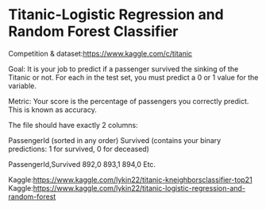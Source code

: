 # Titanic-Logistic Regression and Random Forest Classifier
Competition & dataset:https://www.kaggle.com/c/titanic

Goal:
It is your job to predict if a passenger survived the sinking of the Titanic or not.
For each in the test set, you must predict a 0 or 1 value for the variable.

Metric:
Your score is the percentage of passengers you correctly predict. This is known as accuracy.

The file should have exactly 2 columns:

PassengerId (sorted in any order)
Survived (contains your binary predictions: 1 for survived, 0 for deceased)

PassengerId,Survived
892,0
893,1
894,0
Etc.


Kaggle:https://www.kaggle.com/lykin22/titanic-kneighborsclassifier-top21
Kaggle:https://www.kaggle.com/lykin22/titanic-logistic-regression-and-random-forest
